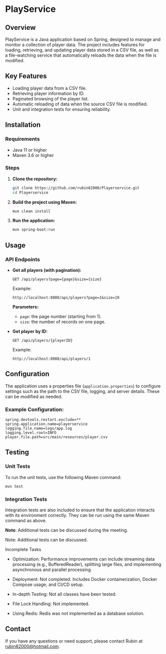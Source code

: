 
# PlayService

## Overview

PlayService is a Java application based on Spring, designed to manage and monitor a collection of player data. The project includes features for loading, retrieving, and updating player data stored in a CSV file, as well as a file-watching service that automatically reloads the data when the file is modified.

## Key Features

- Loading player data from a CSV file.
- Retrieving player information by ID.
- Paginated browsing of the player list.
- Automatic reloading of data when the source CSV file is modified.
- Unit and integration tests for ensuring reliability.

## Installation

### Requirements

- Java 11 or higher
- Maven 3.6 or higher

### Steps

1. **Clone the repository:**
   ```bash
   git clone https://github.com/rubin82000/Playerservice.git
   cd Playerservice
   ```

2. **Build the project using Maven:**
   ```bash
   mvn clean install
   ```

3. **Run the application:**
   ```bash
   mvn spring-boot:run
   ```

## Usage

### API Endpoints

- **Get all players (with pagination):**
  ```
  GET /api/players?page={page}&size={size}
  ```
  Example:
  ```
  http://localhost:8080/api/players?page=1&size=10
  ```
  **Parameters:**
  - `page`: the page number (starting from 1).
  - `size`: the number of records on one page.

- **Get player by ID:**
  ```
  GET /api/players/{playerID}
  ```
  Example:
  ```
  http://localhost:8080/api/players/1
  ```

## Configuration

The application uses a properties file (`application.properties`) to configure settings such as the path to the CSV file, logging, and server details. These can be modified as needed.

### Example Configuration:
```properties
spring.devtools.restart.exclude=**
spring.application.name=playerservice
logging.file.name=logs/app.log
logging.level.root=INFO
player.file.path=src/main/resources/player.csv
```

## Testing

### Unit Tests

To run the unit tests, use the following Maven command:
```bash
mvn test
```

### Integration Tests

Integration tests are also included to ensure that the application interacts with its environment correctly. They can be run using the same Maven command as above.

**Note**: Additional tests can be discussed during the meeting.

Note: Additional tests can be discussed.

Incomplete Tasks
- Optimization: Performance improvements can include streaming data processing (e.g., BufferedReader), splitting large files, and implementing asynchronous and parallel processing.

- Deployment: Not completed. Includes Docker containerization, Docker Compose usage, and CI/CD setup.

- In-depth Testing: Not all classes have been tested.

- File Lock Handling: Not implemented.

- Using Redis: Redis was not implemented as a database solution.


## Contact

If you have any questions or need support, please contact Rubin at rubin82000@hotmail.com.
